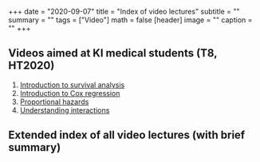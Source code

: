 +++
date = "2020-09-07"
title = "Index of video lectures"
subtitle = ""
summary = ""
tags = ["Video"]
math = false
[header]
image = ""
caption = ""
+++

## Videos aimed at KI medical students (T8, HT2020)

1. [Introduction to survival analysis](/video/survival-intro/)
2. [Introduction to Cox regression](/video/cox-regression/)
3. [Proportional hazards](/video/proportional-hazards/)
4. [Understanding interactions](/video/interactions/)

## Extended index of all video lectures (with brief summary)